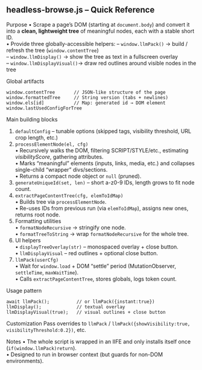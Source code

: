headless-browse.js – Quick Reference
------------------------------------

Purpose
• Scrape a page’s DOM (starting at `document.body`) and convert it into a **clean, lightweight tree** of meaningful nodes, each with a stable short ID.  
• Provide three globally-accessible helpers:
  – `window.llmPack()`         → build / refresh the tree (`window.contentTree`)  
  – `window.llmDisplay()`      → show the tree as text in a fullscreen overlay  
  – `window.llmDisplayVisual()`→ draw red outlines around visible nodes in the tree  

Global artifacts
```
window.contentTree       // JSON-like structure of the page
window.formattedTree     // String version (tabs + newlines)
window.els[id]           // Map: generated id → DOM element
window.lastUsedConfigForTree
```

Main building blocks
1. `defaultConfig` – tunable options (skipped tags, visibility threshold, URL crop length, etc.)
2. `processElementNode(el, cfg)`  
   • Recursively walks the DOM, filtering SCRIPT/STYLE/etc., estimating *visibilityScore*, gathering attributes.  
   • Marks “meaningful” elements (inputs, links, media, etc.) and collapses single-child “wrapper” divs/sections.  
   • Returns a compact node object or `null` (pruned).  
3. `generateUniqueId(set, len)` – short a-z0-9 IDs, length grows to fit node count.
4. `extractPageContentTree(cfg, elemToIdMap)`  
   • Builds tree via `processElementNode`.  
   • Re-uses IDs from previous run (via `elemToIdMap`), assigns new ones, returns root node.  
5. Formatting utilities  
   • `formatNodeRecursive` → stringify one node.  
   • `formatTreeToString`  → wrap `formatNodeRecursive` for the whole tree.  
6. UI helpers  
   • `displayTreeOverlay(str)` – monospaced overlay + close button.  
   • `llmDisplayVisual` – red outlines + optional close button.
7. `llmPack(userCfg)`  
   • Wait for `window.load` + DOM “settle” period (MutationObserver, `settleTime`, `maxWaitTime`).  
   • Calls `extractPageContentTree`, stores globals, logs token count.

Usage pattern
```
await llmPack();          // or llmPack({instant:true})
llmDisplay();             // textual overlay
llmDisplayVisual(true);   // visual outlines + close button
```

Customization
Pass overrides to `llmPack` / `llmPack({showVisibility:true, visibilityThreshold:0.2})`, etc.

Notes
• The whole script is wrapped in an IIFE and only installs itself once (`if(window.llmPack)return`).  
• Designed to run in browser context (but guards for non-DOM environments).